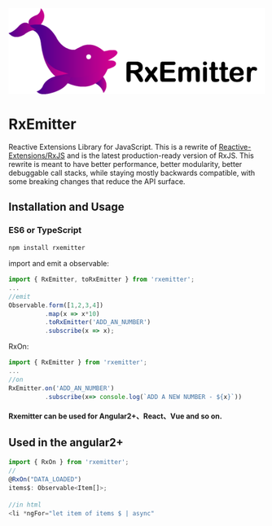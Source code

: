 ![Alt text](https://github.com/a-jie/RxEmitter/blob/master/logo/logo.png?raw=true)

# RxEmitter

Reactive Extensions Library for JavaScript. This is a rewrite of [Reactive-Extensions/RxJS](https://github.com/Reactive-Extensions/RxJS) and is the latest production-ready version of RxJS. This rewrite is meant to have better performance, better modularity, better debuggable call stacks, while staying mostly backwards compatible, with some breaking changes that reduce the API surface.


## Installation and Usage

### ES6 or TypeScript

```sh
npm install rxemitter
```

import and emit a observable:

```js
import { RxEmitter, toRxEmitter } from 'rxemitter';
...
//emit 
Observable.form([1,2,3,4])
          .map(x => x*10)
          .toRxEmitter('ADD_AN_NUMBER')
          .subscribe(x => x);
```

RxOn:

```js
import { RxEmitter } from 'rxemitter';
...
//on
RxEmitter.on('ADD_AN_NUMBER')
		  .subscribe(x=> console.log(`ADD A NEW NUMBER - ${x}`))
```

#### Rxemitter can be used for Angular2+、React、Vue and so on.


## Used in the angular2+

```js
import { RxOn } from 'rxemitter';
//
@RxOn("DATA_LOADED")
items$: Observable<Item[]>;

//in html
<li *ngFor="let item of items $ | async"
```